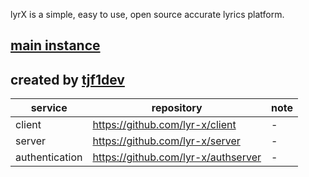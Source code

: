 lyrX is a simple, easy to use, open source accurate lyrics platform.
## [main instance](https://lyrx.tjf1.dev)
## created by [tjf1dev](https://github.com/tjf1dev)

| service|repository|note|
| - | - | - |
| client         | https://github.com/lyr-x/client     | - |
| server         | https://github.com/lyr-x/server     | - |
| authentication | https://github.com/lyr-x/authserver | - |
